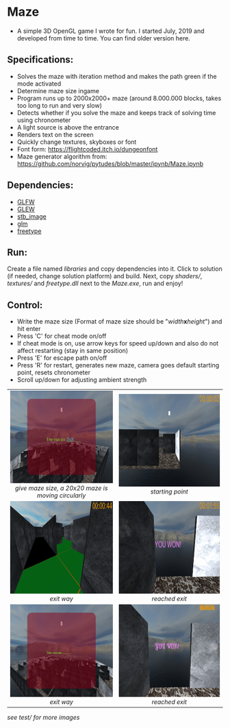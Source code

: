 # Maze #
* A simple 3D OpenGL game I wrote for fun. I started July, 2019 and developed from time to time. You can find older version here.
## Specifications: ##
* Solves the maze with iteration method and makes the path green if the mode activated
* Determine maze size ingame
* Program runs up to 2000x2000+ maze (around 8.000.000 blocks, takes too long to run and very slow)
* Detects whether if you solve the maze and keeps track of solving time using chronometer
* A light source is above the entrance
* Renders text on the screen 
* Quickly change textures, skyboxes or font
* Font form: https://flightcoded.itch.io/dungeonfont
* Maze generator algorithm from: https://github.com/norvig/pytudes/blob/master/ipynb/Maze.ipynb
## Dependencies: ##
* <a href="https://www.glfw.org"> GLFW </a> 
* <a href="http://glew.sourceforge.net"> GLEW </a> 
* <a href="https://github.com/nothings/stb/blob/master/stb_image.h"> stb_image </a> 
* <a href="https://github.com/g-truc/glm"> glm </a> 
* <a href="https://www.freetype.org/"> freetype </a> 
## Run: ##
Create a file named *libraries* and copy dependencies into it. Click to solution (if needed, change solution platform) and 
build. Next, copy *shaders/*, *textures/* and *freetype.dll* next to the *Maze.exe*, run and enjoy!
## Control: ##
* Write the maze size (Format of maze size should be "*width***x***height*") and hit enter 
* Press 'C' for cheat mode on/off 
* If cheat mode is on, use arrow keys for speed up/down and also do not affect restarting (stay in same position)
* Press 'E' for escape path on/off 
* Press 'R' for restart, generates new maze, camera goes default starting point, resets chronometer
* Scroll up/down for adjusting ambient strength 

<table>
    <tr>
        <td align="center">
            <img src="https://github.com/perought/maze-game/blob/master/test/user-input.png" alt="user-input" width="384" height="216">
            <br />
            <i> give maze size, a 20x20 maze is moving circularly <i>
        </td>
        <td align="center">
            <img src="https://github.com/perought/maze-game/blob/master/test/start.png" alt="starting" width="384" height="216">
            <br />
            <i> starting point <i>
        </td>
    </tr>
    <tr>
        <td align="center">
            <img src="https://github.com/perought/maze-game/blob/master/test/passage-solution.png" alt="sol-path" width="384" height="216">
            <br />
            <i> exit way <i>
        </td>
        <td align="center">
            <img src="https://github.com/perought/maze-game/blob/master/test/solved.png" alt="solved" width="384" height="216">
            <br />
            <i> reached exit <i>
        </td>
    </tr>
    <tr>
        <td align="center">
            <img src="https://github.com/perought/maze-game/blob/master/test/user-input-new-font.png" alt="new-font" width="384" height="216">
            <br />
            <i> exit way <i>
        </td>
        <td align="center">
            <img src="https://github.com/perought/maze-game/blob/master/test/solved-new-font.png" alt="solved-new-font" width="384" height="216">
            <br />
            <i> reached exit <i>
        </td>
    </tr>
</table>

<i> see test/ for more images <i>
